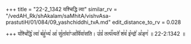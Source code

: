 +++
title = "22-2_1342 यश्चिद्धि त्वा"
similar_rv = "/vedAH_Rk/shAkalam/saMhitA/vishvAsa-prastutiH/01/084/09_yashchiddhi_tvA.md"
edit_distance_to_rv = 0.028

+++
य꣢श्चि꣣द्धि꣡ त्वा꣢ ब꣣हु꣢भ्य꣣ आ꣢ सु꣣ता꣡वा꣢ꣳआ꣣वि꣡वा꣢सति। उ꣣ग्रं꣡ तत्प꣢꣯त्यते꣣ श꣢व꣣ इ꣡न्द्रो꣢ अ꣣ङ्ग꣢ ॥ 22-2:1342 ॥

<div class="js_include " url="/vedAH_Rk/shAkalam/saMhitA/vishvAsa-prastutiH/01/084/09_yashchiddhi_tvA.md"  newLevelForH1="2" title="विश्वास-शाकल-प्रस्तुतिः"  > </div>